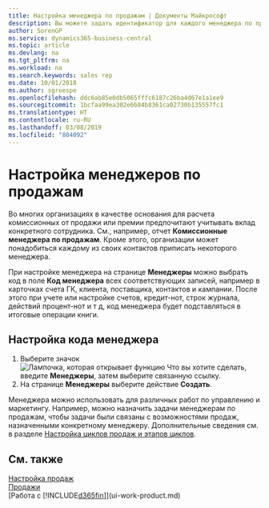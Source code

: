 ```yaml
---
title: Настройка менеджера по продажам | Документы Майкрософт
description: Вы можете задать идентификатор для каждого менеджера по продажам, чтобы можно было отслеживать личную производительность менеджера и назначать менеджеров контактам.
author: SorenGP
ms.service: dynamics365-business-central
ms.topic: article
ms.devlang: na
ms.tgt_pltfrm: na
ms.workload: na
ms.search.keywords: sales rep
ms.date: 10/01/2018
ms.author: sgroespe
ms.openlocfilehash: ddc6ab85e0db5065fffc6187c26ba4d67e1a1ee9
ms.sourcegitcommit: 1bcfaa99ea302e6b84b8361ca02730b135557fc1
ms.translationtype: HT
ms.contentlocale: ru-RU
ms.lasthandoff: 03/08/2019
ms.locfileid: "804092"
---
```

# <a name="set-up-salespeople"></a>Настройка менеджеров по продажам
Во многих организациях в качестве основания для расчета комиссионных от продажи или премии предпочитают учитывать вклад конкретного сотрудника. См., например, отчет **Комиссионные менеджера по продажам**. Кроме этого, организации может понадобиться каждому из своих контактов приписать некоторого менеджера.

При настройке менеджера на странице **Менеджеры** можно выбрать код в поле **Код менеджера** всех соответствующих записей, например в карточках счета ГК, клиента, поставщика, контактов и кампании. После этого при учете или настройке счетов, кредит-нот, строк журнала, действий процент-нот и т д, код менеджера будет подставляться в итоговые операции книги.

## <a name="to-set-up-a-salesperson-code"></a>Настройка кода менеджера
1. Выберите значок ![Лампочка, которая открывает функцию Что вы хотите сделать](media/ui-search/search_small.png "Что вы хотите сделать"), введите **Менеджеры**, затем выберите связанную ссылку.
2. На странице **Менеджеры** выберите действие **Создать**.

Менеджера можно использовать для различных работ по управлению и маркетингу. Например, можно назначить задачи менеджерам по продажам, чтобы задачи были связаны с возможностями продаж, назначенными конкретному менеджеру. Дополнительные сведения см. в разделе [Настройка циклов продаж и этапов циклов](marketing-how-setup-opportunity-sales-cycles-stages.md).

## <a name="see-also"></a>См. также
[Настройка продаж](sales-setup-sales.md)  
[Продажи](sales-manage-sales.md)  
[Работа с [!INCLUDE[d365fin](includes/d365fin_md.md)]](ui-work-product.md)  
